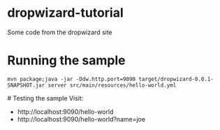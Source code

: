 dropwizard-tutorial
===================

Some code from the dropwizard site

# Running the sample
    mvn package;java -jar -Ddw.http.port=9090 target/dropwizard-0.0.1-SNAPSHOT.jar server src/main/resources/hello-world.yml 


# Testing the sample
Visit:
* http://localhost:9090/hello-world
* http://localhost:9090/hello-world?name=joe

